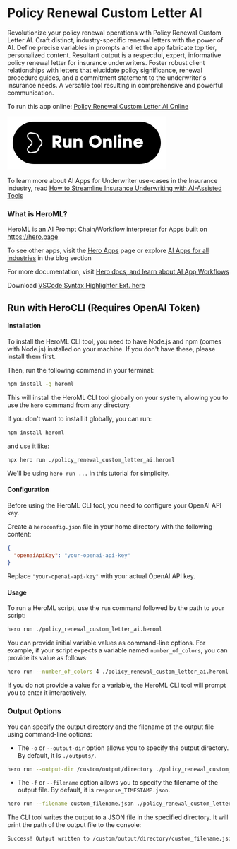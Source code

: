 # Policy Renewal Custom Letter AI

Revolutionize your policy renewal operations with Policy Renewal Custom Letter AI. Craft distinct, industry-specific renewal letters with the power of AI. Define precise variables in prompts and let the app fabricate top tier, personalized content. Resultant output is a respectful, expert, informative policy renewal letter for insurance underwriters. Foster robust client relationships with letters that elucidate policy significance, renewal procedure guides, and a commitment statement to the underwriter's insurance needs. A versatile tool resulting in comprehensive and powerful communication.

To run this app online: [Policy Renewal Custom Letter AI Online](https://hero.page/app/policy-renewal-custom-letter-ai-ai-crafted-industry-specific-renewal-letters/6ZwI22JErxxUCtsNGwSB)

[![Run Policy Renewal Custom Letter AI Online](/assets/run.svg)](https://hero.page/app/policy-renewal-custom-letter-ai-ai-crafted-industry-specific-renewal-letters/6ZwI22JErxxUCtsNGwSB)

To learn more about AI Apps for Underwriter use-cases in the Insurance industry, read [How to Streamline Insurance Underwriting with AI-Assisted Tools](https://hero.page/blog/ai/insurance/how-to-streamline-insurance-underwriting-with-ai-assisted-tools/171001)

### What is HeroML?
HeroML is an AI Prompt Chain/Workflow interpreter for Apps built on https://hero.page 

To see other apps, visit the [Hero Apps](https://hero.page/apps) page or explore [AI Apps for all industries](https://hero.page/blog) in the blog section

For more documentation, visit [Hero docs, and learn about AI App Workflows](https://hero.page/tutorials/introduction-to-heroml)

Download [VSCode Syntax Highlighter Ext. here](https://marketplace.visualstudio.com/items?itemName=hero-page.heroml)

## Run with HeroCLI (Requires OpenAI Token)

#### Installation

To install the HeroML CLI tool, you need to have Node.js and npm (comes with Node.js) installed on your machine. If you don't have these, please install them first. 

Then, run the following command in your terminal:

```bash
npm install -g heroml
```

This will install the HeroML CLI tool globally on your system, allowing you to use the `hero` command from any directory.

If you don't want to install it globally, you can run:

```bash
npm install heroml
```

and use it like:

```bash
npx hero run ./policy_renewal_custom_letter_ai.heroml
```

We'll be using `hero run ...` in this tutorial for simplicity.

#### Configuration

Before using the HeroML CLI tool, you need to configure your OpenAI API key. 

Create a `heroconfig.json` file in your home directory with the following content:

```json
{
  "openaiApiKey": "your-openai-api-key"
}
```

Replace `"your-openai-api-key"` with your actual OpenAI API key.

#### Usage

To run a HeroML script, use the `run` command followed by the path to your script:

```bash
hero run ./policy_renewal_custom_letter_ai.heroml
```

You can provide initial variable values as command-line options. For example, if your script expects a variable named `number_of_colors`, you can provide its value as follows:

```bash
hero run --number_of_colors 4 ./policy_renewal_custom_letter_ai.heroml
```

If you do not provide a value for a variable, the HeroML CLI tool will prompt you to enter it interactively.

### Output Options

You can specify the output directory and the filename of the output file using command-line options:

- The `-o` or `--output-dir` option allows you to specify the output directory. By default, it is `./outputs/`.

```bash
hero run --output-dir /custom/output/directory ./policy_renewal_custom_letter_ai.heroml
```

- The `-f` or `--filename` option allows you to specify the filename of the output file. By default, it is `response_TIMESTAMP.json`.

```bash
hero run --filename custom_filename.json ./policy_renewal_custom_letter_ai.heroml
```

The CLI tool writes the output to a JSON file in the specified directory. It will print the path of the output file to the console:

```bash
Success! Output written to /custom/output/directory/custom_filename.json
```

